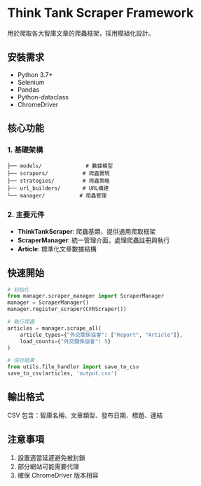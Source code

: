 # Think Tank Scraper Framework

用於爬取各大智庫文章的爬蟲框架，採用模組化設計。

## 安裝需求

- Python 3.7+
- Selenium
- Pandas
- Python-dataclass
- ChromeDriver

## 核心功能

### 1. 基礎架構

```
├── models/              # 數據模型
├── scrapers/           # 爬蟲實現
├── strategies/         # 爬蟲策略
├── url_builders/       # URL構建
└── manager/           # 爬蟲管理
```

### 2. 主要元件

- **ThinkTankScraper**: 爬蟲基類，提供通用爬取框架
- **ScraperManager**: 統一管理介面，處理爬蟲註冊與執行
- **Article**: 標準化文章數據結構

## 快速開始

```python
# 初始化
from manager.scraper_manager import ScraperManager
manager = ScraperManager()
manager.register_scraper(CFRScraper())

# 執行爬蟲
articles = manager.scrape_all(
    article_types={"外交關係協會": ["Report", "Article"]},
    load_counts={"外交關係協會": 5}
)

# 保存結果
from utils.file_handler import save_to_csv
save_to_csv(articles, 'output.csv')
```

## 輸出格式

CSV 包含：智庫名稱、文章類型、發布日期、標題、連結

## 注意事項

1. 設置適當延遲避免被封鎖
2. 部分網站可能需要代理
3. 確保 ChromeDriver 版本相容
